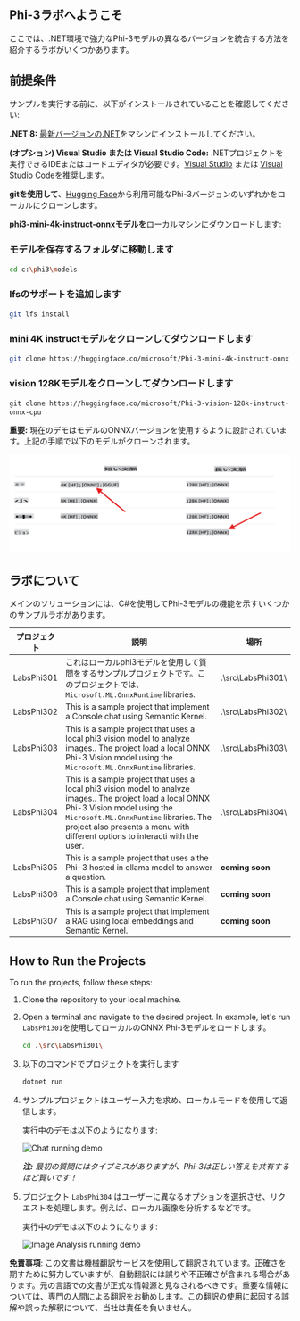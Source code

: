 ## Phi-3ラボへようこそ

ここでは、.NET環境で強力なPhi-3モデルの異なるバージョンを統合する方法を紹介するラボがいくつかあります。

## 前提条件
サンプルを実行する前に、以下がインストールされていることを確認してください:

**.NET 8:** [最新バージョンの.NET](https://dotnet.microsoft.com/download/dotnet/8.0?WT.mc_id=aiml-137032-kinfeylo)をマシンにインストールしてください。

**(オプション) Visual Studio または Visual Studio Code:** .NETプロジェクトを実行できるIDEまたはコードエディタが必要です。[Visual Studio](https://visualstudio.microsoft.com/) または [Visual Studio Code](https://code.visualstudio.com?WT.mc_id=aiml-137032-kinfeylo)を推奨します。

**gitを使用して**、[Hugging Face](https://huggingface.co)から利用可能なPhi-3バージョンのいずれかをローカルにクローンします。

**phi3-mini-4k-instruct-onnxモデルを**ローカルマシンにダウンロードします:

### モデルを保存するフォルダに移動します
```bash
cd c:\phi3\models
```
### lfsのサポートを追加します
```bash
git lfs install 
```
### mini 4K instructモデルをクローンしてダウンロードします
```bash
git clone https://huggingface.co/microsoft/Phi-3-mini-4k-instruct-onnx
```

### vision 128Kモデルをクローンしてダウンロードします
```
git clone https://huggingface.co/microsoft/Phi-3-vision-128k-instruct-onnx-cpu
```
**重要:** 現在のデモはモデルのONNXバージョンを使用するように設計されています。上記の手順で以下のモデルがクローンされます。

![OnnxDownload](../../../../../translated_images/DownloadOnnx.237f4b37d4d8d66d3f4a4a7219d6004bd6f84bc72cce50251ffc034cb28f6fb8.ja.png)

## ラボについて

メインのソリューションには、C#を使用してPhi-3モデルの機能を示すいくつかのサンプルラボがあります。

| プロジェクト | 説明 | 場所 |
| ------------ | ----------- | -------- |
| LabsPhi301    | これはローカルphi3モデルを使用して質問をするサンプルプロジェクトです。このプロジェクトでは、`Microsoft.ML.OnnxRuntime` libraries. | .\src\LabsPhi301\ |
| LabsPhi302    | This is a sample project that implement a Console chat using Semantic Kernel. | .\src\LabsPhi302\ |
| LabsPhi303 | This is a sample project that uses a local phi3 vision model to analyze images.. The project load a local ONNX Phi-3 Vision model using the `Microsoft.ML.OnnxRuntime` libraries. | .\src\LabsPhi303\ |
| LabsPhi304 | This is a sample project that uses a local phi3 vision model to analyze images.. The project load a local ONNX Phi-3 Vision model using the `Microsoft.ML.OnnxRuntime` libraries. The project also presents a menu with different options to interacti with the user. | .\src\LabsPhi304\ |
| LabsPhi305 | This is a sample project that uses a the Phi-3 hosted in ollama model to answer a question.  |**coming soon**|
| LabsPhi306 | This is a sample project that implement a Console chat using Semantic Kernel. |**coming soon**|
| LabsPhi307  | This is a sample project that implement a RAG using local embeddings and Semantic Kernel. |**coming soon**|


## How to Run the Projects

To run the projects, follow these steps:
1. Clone the repository to your local machine.

1. Open a terminal and navigate to the desired project. In example, let's run `LabsPhi301`を使用してローカルのONNX Phi-3モデルをロードします。
    ```bash
    cd .\src\LabsPhi301\
    ```

1. 以下のコマンドでプロジェクトを実行します
    ```bash
    dotnet run
    ```

1. サンプルプロジェクトはユーザー入力を求め、ローカルモードを使用して返信します。

    実行中のデモは以下のようになります:

    ![Chat running demo](../../../../../imgs/07/00/SampleConsole.gif)

    ***注:** 最初の質問にはタイプミスがありますが、Phi-3は正しい答えを共有するほど賢いです！*

1. プロジェクト `LabsPhi304` はユーザーに異なるオプションを選択させ、リクエストを処理します。例えば、ローカル画像を分析するなどです。

    実行中のデモは以下のようになります:

    ![Image Analysis running demo](../../../../../imgs/07/00/SampleVisionConsole.gif)

**免責事項**:
この文書は機械翻訳サービスを使用して翻訳されています。正確さを期すために努力していますが、自動翻訳には誤りや不正確さが含まれる場合があります。元の言語での文書が正式な情報源と見なされるべきです。重要な情報については、専門の人間による翻訳をお勧めします。この翻訳の使用に起因する誤解や誤った解釈について、当社は責任を負いません。